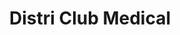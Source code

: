 ---
title: "Distri Club Medical"
url: /cherbourg-en-cotentin/distri-club-medical/
shop: approvisionnement médical
---